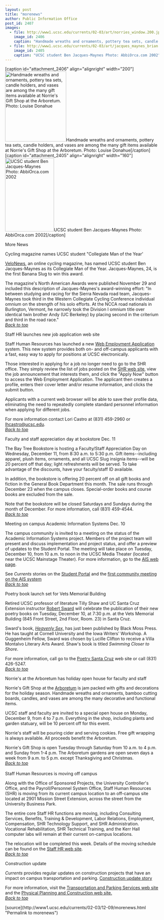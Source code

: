 ```yaml
---
layout: post
title: "morenews"
author: Public Information Office
post_id: 2407
images:
  - file: http://www1.ucsc.edu/currents/02-03/art/norries_window.200.jpg
    image_id: 2406
    caption: "Handmade wreaths and ornaments, pottery tea sets, candle holders, and vases are among the many gift items available at Norrie's Gift Shop at the Arboretum. Photo: Louise Donahue"
  - file: http://www1.ucsc.edu/currents/02-03/art/jacques_maynes_brian.160.jpg
    image_id: 2405
    caption: "UCSC student Ben Jacques-Maynes Photo: AbbiOrca.com 2002"
---
```


[caption id="attachment_2406" align="alignright" width="200"]<a href="http://localhost/mysite/wp-content/uploads/2002/12/norries_window.200.jpg"><img class="size-full wp-image-2406" src="http://localhost/mysite/wp-content/uploads/2002/12/norries_window.200.jpg" alt="Handmade wreaths and ornaments, pottery tea sets, candle holders, and vases are among the many gift items available at Norrie's Gift Shop at the Arboretum. Photo: Louise Donahue" width="200" height="229" /></a>Handmade wreaths and ornaments, pottery tea sets, candle holders, and vases are among the many gift items available at Norrie's Gift Shop at the Arboretum. Photo: Louise Donahue[/caption]
[caption id="attachment_2405" align="alignright" width="160"]<a href="http://localhost/mysite/wp-content/uploads/2002/12/jacques_maynes_brian.160.jpg"><img class="size-full wp-image-2405" src="http://localhost/mysite/wp-content/uploads/2002/12/jacques_maynes_brian.160.jpg" alt="UCSC student Ben Jacques-Maynes Photo: AbbiOrca.com 2002" width="160" height="240" /></a>UCSC student Ben Jacques-Maynes Photo: AbbiOrca.com 2002[/caption]
<p class="pagehead">
  More News
</p>
<p class="sectionhead">
  <a name="cycling" id="cycling"></a>Cycling magazine names UCSC student "Collegiate Man of the Year'
</p>
<p>
  <a href="http://www.velonews.com/news/fea/3258.0.html">VeloNews</a>, an online cycling magazine, has named UCSC student Ben Jacques-Maynes as its Collegiate Man of the Year. Jacques-Maynes, 24, is the first Banana Slug to win this award.<br>
</p>
<p>
  The magazine's North American Awards were published November 29 and included this description of Jacques-Maynes's award-winning effort: "In between studying and racing for the Sierra Nevada road team, Jacques-Maynes took third in the Western Collegiate Cycling Conference individual omnium on the strength of his solo efforts. At the NCCA road nationals in Burlington, Vermont, he narrowly took the Division I omnium title over identical twin brother Andy (UC Berkeley) by placing second in the criterium and third in the road race."<br>
  <a href="#cycling"><i>Back to top</i><br></a>
</p>
<p class="sectionhead">
  <a name="web" id="web"></a>Staff HR launches new job application web site
</p>
<p>
  Staff Human Resources has launched a new <a href="http://www2.ucsc.edu/staff_hr/employment/applyeasy.html">Web Employment Application</a> system. This new system provides both on- and off-campus applicants with a fast, easy way to apply for positions at UCSC electronically.
</p>
<p>
  Those interested in applying for a job no longer need to go to the SHR office. They simply review the list of jobs posted on the <a href="http://jobs.ucsc.edu">SHR web site</a>, view the job announcement that interests them, and click the "Apply Now" button to access the Web Employment Application. The applicant then creates a profile, enters their cover letter and/or resume information, and clicks the submit button.
</p>
<p>
  Applicants with a current web browser will be able to save their profile data, eliminating the need to repeatedly complete standard personnel information when applying for different jobs.
</p>
<p>
  For more information contact Lori Castro at (831) 459-2960 or <a href="mailto:lhcastro@ucsc.edu">lhcastro@ucsc.edu</a>.<br>
  <a href="#cycling"><i>Back to top</i></a><br>
</p>
<p class="sectionhead">
  <a name="bookstore" id="bookstore"></a>Faculty and staff appreciation day at bookstore Dec. 11
</p>
<p>
  The Bay Tree Bookstore is hosting a Faculty/Staff Appreciation Day on Wednesday, December 11, from 8:30 a.m. to 5:30 p.m. Gift items--including apparel, plush items, ornaments, and all UCSC Slug insignia items--will be 20 percent off that day; light refreshments will be served. To take advantage of the discounts, have your faculty/staff ID available.
</p>
<p>
  In addition, the bookstore is offering 20 percent off on all gift books and fiction in the General Book Department this month. The sale runs through December 23 when the campus closes. Special-order books and course books are excluded from the sale.
</p>
<p>
  Note that the bookstore will be closed Saturdays and Sundays during the month of December. For more information, call (831) 459-4544.<br>
  <a href="#cycling"><i>Back to top</i></a>
</p>
<p class="sectionhead">
  <a name="AIS" id="AIS"></a>Meeting on campus Academic Information Systems Dec. 10<br>
</p>
<p>
  The campus community is invited to a meeting on the status of the Academic Information Systems project. Members of the project team will present and discuss implementation and project status, and offer a preview of updates to the Student Portal. The meeting will take place on Tuesday, December 10, from 10 a.m. to noon in the UCSC Media Theater (located near the UCSC Mainstage Theater). For more information, go to the <a href="http://ais.ucsc.edu/">AIS web page</a>.<br>
</p>
<p>
  See <i>Currents</i> stories on the <a href="http://www.ucsc.edu/currents/01-02/06-10/portal.html">Student Portal</a> and the <a href="http://www.ucsc.edu/currents/02-03/08-19/software.html">first community meeting on the AIS system</a><br>
  <a href="#cycling"><i>Back to top</i></a>
</p>
<p>
  <span class="sectionhead"><a name="poetry" id="poetry"></a>Poetry book launch set for Vets Memorial Building</span>
</p>
<p>
  Retired UCSC professor of literature Tilly Shaw and UC Santa Cruz Extension instructor <a href="http://www.robertsward.com">Robert Sward</a> will celebrate the publication of their new poetry books on Tuesday, December 10, at 7:30 p.m. at the Vets Memorial Building (845 Front Street, 2nd Floor, Room. 23) in Santa Cruz.<br>
</p>
<p>
  Sward's book, <i><a href="http://www.amazon.com/exec/obidos/search-handle-url/index=books&amp;field-author=Sward%2C%20Robert/103-0930289-1883027">Heavenly Sex,</a></i> has just been published by Black Moss Press. He has taught at Cornell University and the Iowa Writers' Workshop. A Guggenheim Fellow, Sward was chosen by Lucille Clifton to receive a Villa Montalvo Literary Arts Award. Shaw's book is titled <i>Swimming Closer to Shore</i>.
</p>
<p>
  For more information, call go to the <a href="http://www.poetrysantacruz.org/">Poetry Santa Cruz</a> web site or call (831) 426-5247.<i><br></i><a href="#cycling"><i>Back to top</i></a> <a href="#norries"></a>
</p>
<p class="sectionhead">
  <a name="norries" id="norries"></a>Norrie's at the Arboretum has holiday open house for faculty and staff
</p>
<p>
  Norrie's Gift Shop at the <a href="http://www2.ucsc.edu/arboretum/">Arboretum</a> is jam packed with gifts and decorations for the holiday season. Handmade wreaths and ornaments, bamboo cutting boards, candles, and vases are among the many decorative and functional items.<br>
</p>
<p>
  UCSC staff and faculty are invited to a special open house on Monday, December 9, from 4 to 7 p.m. Everything in the shop, including plants and garden statuary, will be 10 percent off for this event.
</p>
<p>
  Norrie's staff will be pouring cider and serving cookies. Free gift wrapping is always available. All proceeds benefit the Arboretum.<br>
</p>
<p>
  Norrie's Gift Shop is open Tuesday through Saturday from 10 a.m. to 4 p.m. and Sunday from 1-4 p.m. The Arboretum gardens are open seven days a week from 9 a.m. to 5 p.m. except Thanksgiving and Christmas.<br>
  <a href="#cycling"><i>Back to top</i></a> <a href="#norries"></a> <a href="#norries"></a><br>
  <br>
  <a name="move" id="move"></a><span class="sectionhead">Staff Human Resources is moving off campus</span>
</p>
<p>
  Along with the Office of Sponsored Projects, the University Controller's Office, and the Payroll/Personnel System Office, Staff Human Resources (SHR) is moving from its current campus location to an off-campus site located at 2901 Mission Street Extension, across the street from the University Business Park.
</p>
<p>
  The entire core Staff HR functions are moving, including Consulting Services, Benefits, Training &amp; Development, Labor Relations, Employment, Compensation, SHR Technology Support, and SHR Administration. Vocational Rehabilitation, SHR Technical Training, and the Kerr Hall computer labs will remain at their current on-campus locations.
</p>
<p>
  The relocation will be completed this week. Details of the moving schedule can be found on the <a href="http://www2.ucsc.edu/staff_hr/shr_move/">Staff HR web site</a>.<br>
  <a href="#cycling"><i>Back to top</i></a>
</p>
<p class="sectionhead">
  <a name="Construction" id="Construction"></a>Construction update
</p>
<p>
  <i>Currents</i> provides regular updates on construction projects that have an impact on campus transportation and parking. <a href="../../construction.html">Construction update story</a>
</p>
<p>
  For more information, visit the <a href="http://www2.ucsc.edu/taps/">Transportation and Parking Services web site</a> and the <a href="http://www2.ucsc.edu/ppc/">Physical Planning and Construction web site.<br></a><a href="#cycling"><i>Back to top</i></a>
</p>
<p>

</p>
[source](http://www1.ucsc.edu/currents/02-03/12-09/morenews.html "Permalink to morenews")
